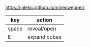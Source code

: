 https://jaleksi.github.io/mineswepper/

| key  | action  |
|-------------| -----|
| space | reveal/open |
| E      |  expand cubes |
